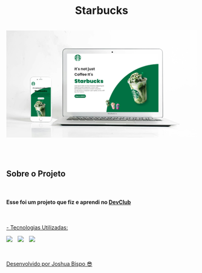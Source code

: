 <h1 align="center">Starbucks</h1>
<br>
<div align="center">
  <img width="750px" src="https://github.com/joshuabispo/projeto-starbucks/blob/master/img/Mockup%20-%20Starbucks.png"/>
</div>
<br>
<br>
<br>
<h2>Sobre o Projeto</h2>
<br>
<h4>Esse foi um projeto que fiz e aprendi no <a href="https://rodolfomori.com.br/devclub">DevClub</h3>
<br>
<p>- Tecnologias Utilizadas:</p>
<img align="left" width="30px" src="https://cdn.jsdelivr.net/gh/devicons/devicon@latest/icons/html5/html5-original-wordmark.svg" />
<img align="left" width="30px" src="https://cdn.jsdelivr.net/gh/devicons/devicon@latest/icons/css3/css3-original-wordmark.svg" />
<img align="left" width="30px" src="https://cdn.jsdelivr.net/gh/devicons/devicon@latest/icons/javascript/javascript-original.svg" />
<br>
<br>      
<br>      
<p>Desenvolvido por Joshua Bispo 😎</p>
